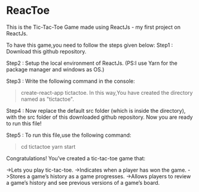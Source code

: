 # ReacToe
This is the Tic-Tac-Toe Game made using ReactJs - my first project on ReactJs.

To have this game,you need to follow the steps given below:
Step1 : Download this github repository.

Step2 : Setup the local environment of ReactJs.
(PS:I use Yarn for the package manager and windows as OS.)

Step3 : Write the following command in the console: 
>create-react-app tictactoe.
In this way,You have created the directory named as "tictactoe". 

Step4 : Now replace the default src folder (which is inside the directory), with the src folder of this downloaded github repository.
Now you are ready to run  this file!

Step5 : To run this file,use the following command:
>cd tictactoe
>yarn start

Congratulations! You’ve created a tic-tac-toe game that:

->Lets you play tic-tac-toe.
->Indicates when a player has won the game.
->Stores a game’s history as a game progresses.
->Allows players to review a game’s history and see previous versions of a game’s board.

